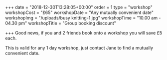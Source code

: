 +++
date = "2018-12-30T13:28:05+00:00"
order = 1
type = "workshop"
workshopCost = "£65"
workshopDate = "Any mutually convenient date"
workshopImg = "/uploads/busy knitting-1.jpg"
workshopTime = "10.00 am - 04.30 pm"
workshopTitle = "Group booking discount"

+++
Good news, if you and 2 friends book onto a workshop you will save £5 each. 

This is valid for any 1 day workshop, just contact Jane to find a mutually convenient date.
